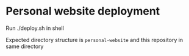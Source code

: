 # Personal website deployment

Run ./deploy.sh in shell

Expected directory structure is `personal-website` and this repository in same directory